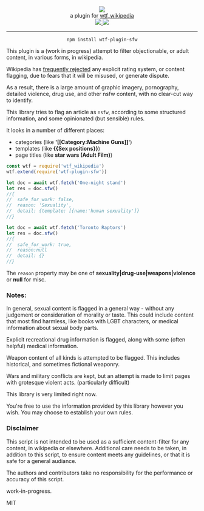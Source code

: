 <div align="center">
  <img src="https://cloud.githubusercontent.com/assets/399657/23590290/ede73772-01aa-11e7-8915-181ef21027bc.png" />

  <div>a plugin for <a href="https://github.com/spencermountain/wtf_wikipedia/">wtf_wikipedia</a></div>
  
  <!-- npm version -->
  <a href="https://npmjs.org/package/wtf-plugin-sfw">
    <img src="https://img.shields.io/npm/v/wtf-plugin-sfw.svg?style=flat-square" />
  </a>
  
  <!-- file size -->
  <a href="https://unpkg.com/wtf-plugin-sfw/builds/wtf-plugin-sfw.min.js">
    <img src="https://badge-size.herokuapp.com/spencermountain/wtf-plugin-html/master/builds/wtf-plugin-sfw.min.js" />
  </a>
   <hr/>
</div>

<div align="center">
  <code>npm install wtf-plugin-sfw</code>
</div>

This plugin is a (work in progress) attempt to filter objectionable, or adult content, in various forms, in wikipedia.

Wikipedia has [frequently rejected](https://en.wikipedia.org/wiki/Wikipedia:Rating_system) any explicit rating system, or content flagging, due to fears that it will be misused, or generate dispute.

As a result, there is a large amount of graphic imagery, pornography, detailed violence, drug use, and other nsfw content, with no clear-cut way to identify.

This library tries to flag an article as `nsfw`, according to some structured information, and some opinionated (but sensible) rules.

It looks in a number of different places:

- categories (like **'[[Category:Machine Guns]]'**)
- templates (like **{{Sex positions}}**)
- page titles (like **star wars (Adult Film)**)

```js
const wtf = require('wtf_wikipedia')
wtf.extend(require('wtf-plugin-sfw'))

let doc = await wtf.fetch('One-night stand')
let res = doc.sfw()
//{
//  safe_for_work: false,
//  reason: 'Sexuality',
//  detail: {template: [{name:'human sexuality']}
//}

let doc = await wtf.fetch('Toronto Raptors')
let res = doc.sfw()
//{
//  safe_for_work: true,
//  reason:null
//  detail: {}
//}
```

The `reason` property may be one of **sexuality|drug-use|weapons|violence** or **null** for misc.

### Notes:

In general, sexual content is flagged in a general way - without any judgement or consideration of morality or taste.
This could include content that most find harmless, like books with LGBT characters, or medical information about sexual body parts.

Explicit recreational drug information is flagged, along with some (often helpful) medical information.

Weapon content of all kinds is attempted to be flagged. This includes historical, and sometimes fictional weaponry.

Wars and military conflicts are kept, but an attempt is made to limit pages with grotesque violent acts. (particularly difficult)

This library is very limited right now.

You're free to use the information provided by this library however you wish. You may choose to establish your own rules.

### Disclaimer

This script is not intended to be used as a sufficient content-filter for any content, in wikipedia or elsewhere.
Additional care needs to be taken, in addition to this script, to ensure content meets any guidelines, or that it is safe for a general audiance.

The authors and contributors take no responsibility for the performance or accuracy of this script.

work-in-progress.

MIT
